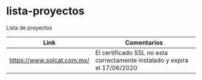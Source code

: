 # lista-proyectos
Lista de proyectos

| Link | Comentarios |
| ---------- | ---------- |
| https://www.solcat.com.mx/   | El certificado SSL no esta correctamente instalado y expira el 17/06/2020  |




